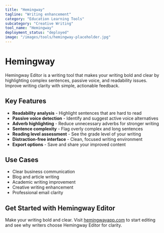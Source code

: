 ```yaml
---
title: "Hemingway"
tagline: "Writing enhancement"
category: "Education Learning Tools"
subcategory: "Creative Writing"
tool_name: "Hemingway"
deployment_status: "deployed"
image: "/images/tools/hemingway-placeholder.jpg"
---
```


# Hemingway

Hemingway Editor is a writing tool that makes your writing bold and clear by highlighting complex sentences, passive voice, and readability issues. Improve writing clarity with simple, actionable feedback.

## Key Features

- **Readability analysis** - Highlight sentences that are hard to read
- **Passive voice detection** - Identify and suggest active voice alternatives
- **Adverb highlighting** - Reduce unnecessary adverbs for stronger writing
- **Sentence complexity** - Flag overly complex and long sentences
- **Reading level assessment** - See the grade level of your writing
- **Distraction-free interface** - Clean, focused writing environment
- **Export options** - Save and share your improved content

## Use Cases

- Clear business communication
- Blog and article writing
- Academic writing improvement
- Creative writing enhancement
- Professional email clarity

## Get Started with Hemingway Editor

Make your writing bold and clear. Visit [hemingwayapp.com](https://hemingwayapp.com) to start editing and see why writers choose Hemingway Editor for clarity.
